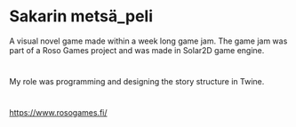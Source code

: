 # Sakarin metsä_peli

A visual novel game made within a week long game jam. The game jam was part of a Roso Games project and was made in Solar2D game engine.
#
My role was programming and designing the story structure in Twine.
# 
https://www.rosogames.fi/
